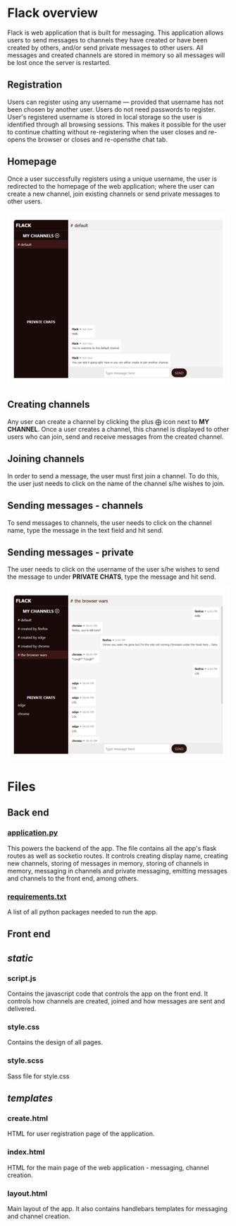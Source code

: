 # Flack overview

Flack is web application that is built for messaging. This application allows users to send messages to channels they have created or have been created by others, and/or send private messages to other users. All messages and created channels are stored in memory so all messages will be lost once the server is restarted.

## Registration

Users can register using any username — provided that username has not been chosen by another user. Users do not need passwords to register. User's registered username is stored in local storage so the user is identified through all browsing sessions. This makes it possible for the user to continue chatting without re-registering when the user closes and re-opens the browser or closes and re-opensthe chat tab.

## Homepage

Once a user successfully registers using a unique username, the user is redirected to the homepage of the web application; where the user can create a new channel, join existing channels or send private messages to other users.

![Homepage after registering](readme_assets/flack_homepage.png)

## Creating channels

Any user can create a channel by clicking the plus ⨁ icon next to **MY CHANNEL**. Once a user creates a channel, this channel is displayed to other users who can join, send and receive messages from the created channel.

## Joining channels

In order to send a message, the user must first join a channel. To do this, the user just needs to click on the name of the channel s/he wishes to join.

## Sending messages - channels

To send messages to channels, the user needs to click on the channel name, type the message in the text field and hit send.

## Sending messages - private
The user needs to click on the username of the user s/he wishes to send the message to under **PRIVATE CHATS**, type the message and hit send.

![Messaging](readme_assets/flack_messaging.png)

# Files

## Back end

### [application.py](application.py "application.py")

This powers the backend of the app. The file contains all the app's flask routes as well as socketio routes. It controls creating display name, creating new channels, storing of messages in memory, storing of channels in memory, messaging in channels and private messaging, emitting messages and channels to the front end, among others.

### [requirements.txt](requirements.txt "requirements.txt")

A list of all python packages needed to run the app.

## Front end

## _static_

### script.js

Contains the javascript code that controls the app on the front end. It controls how channels are created, joined and how messages are sent and delivered.

### style.css

Contains the design of all pages.

### style.scss

Sass file for style.css

## _templates_

### create.html

HTML for user registration page of the application.

### index.html

HTML for the main page of the web application - messaging, channel creation.

### layout.html

Main layout of the app. It also contains handlebars templates for messaging and channel creation.
